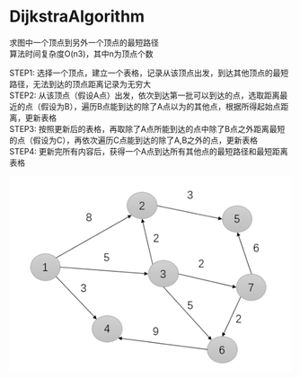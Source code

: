 # DijkstraAlgorithm

求图中一个顶点到另外一个顶点的最短路径  
算法时间复杂度O(n3)，其中n为顶点个数  

STEP1: 选择一个顶点，建立一个表格，记录从该顶点出发，到达其他顶点的最短路径，无法到达的顶点距离记录为无穷大  
STEP2: 从该顶点（假设A点）出发，依次到达第一批可以到达的点，选取距离最近的点（假设为B），遍历B点能到达的除了A点以为的其他点，根据所得起始点距离，更新表格  
STEP3: 按照更新后的表格，再取除了A点所能到达的点中除了B点之外距离最短的点（假设为C），再依次遍历C点能到达的除了A,B之外的点，更新表格  
STEP4: 更新完所有内容后，获得一个A点到达所有其他点的最短路径和最短距离表格  

![](https://github.com/ShowTimeWalker/DijkstraAlgorithm/blob/master/images/001.png)

